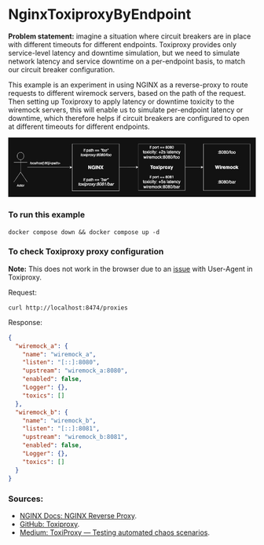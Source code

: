 # NginxToxiproxyByEndpoint

**Problem statement:** imagine a situation where circuit breakers are in place with different timeouts for different endpoints. Toxiproxy provides only service-level latency and downtime simulation, but we need to simulate network latency and service downtime on a per-endpoint basis, to match our circuit breaker configuration.

This example is an experiment in using NGINX as a reverse-proxy to route requests to different wiremock servers, based on the path of the request. Then setting up Toxiproxy to apply latency or downtime toxicity to the wiremock servers, this will enable us to simulate per-endpoint latency or downtime, which therefore helps if circuit breakers are configured to open at different timeouts for different endpoints.

![nginx_wiremock_rev_proxy.jpg](images/nginx_wiremock_rev_proxy.jpg)

### To run this example

```shell
docker compose down && docker compose up -d
```

### To check Toxiproxy proxy configuration

**Note:** This does not work in the browser due to an [issue](https://github.com/Shopify/toxiproxy/issues/219) with User-Agent in Toxiproxy.

Request:
```shell
curl http://localhost:8474/proxies
```

Response:
```json
{
  "wiremock_a": {
    "name": "wiremock_a",
    "listen": "[::]:8080",
    "upstream": "wiremock_a:8080",
    "enabled": false,
    "Logger": {},
    "toxics": []
  },
  "wiremock_b": {
    "name": "wiremock_b",
    "listen": "[::]:8081",
    "upstream": "wiremock_b:8081",
    "enabled": false,
    "Logger": {},
    "toxics": []
  }
}
```

### Sources:
- [NGINX Docs: NGINX Reverse Proxy](https://docs.nginx.com/nginx/admin-guide/web-server/reverse-proxy/).
- [GitHub: Toxiproxy](https://github.com/Shopify/toxiproxy).
- [Medium: ToxiProxy — Testing automated chaos scenarios](https://medium.com/@mustafautku_79071/toxiproxy-testing-automated-chaos-scenarios-d5d9a3f3083c).
